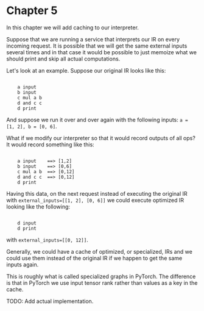 # Chapter 5

In this chapter we will add caching to our interpreter.

Suppose that we are running a service that interprets our IR on every incoming
request. It is possible that we will get the same external inputs several times
and in that case it would be possible to just memoize what we should print and
skip all actual computations.

Let's look at an example. Suppose our original IR looks like this:

```

    a input
    b input
    c mul a b
    d and c c
    d print
```

And suppose we run it over and over again with the following inputs:
`a = [1, 2], b = [0, 6]`.

What if we modify our interpreter so that it would record outputs of all ops? It
would record something like this:

```

    a input    ==> [1,2]
    b input    ==> [0,6]
    c mul a b  ==> [0,12]
    d and c c  ==> [0,12]
    d print 
```

Having this data, on the next request instead of executing the original IR with
`external_inputs=[[1, 2], [0, 6]]` we could execute optimized IR looking like
the following:

```

    d input
    d print 
```
with `external_inputs=[[0, 12]]`.

Generally, we could have a cache of optimized, or specialized, IRs and we could
use them instead of the original IR if we happen to get the same inputs again.

This is roughly what is called specialized graphs in PyTorch. The difference is
that in PyTorch we use input tensor rank rather than values as a key in the
cache.

TODO: Add actual implementation.
